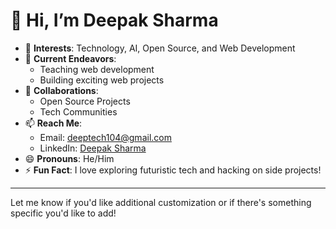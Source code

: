
# 👋 Hi, I’m Deepak Sharma  

- 👀 **Interests**: Technology, AI, Open Source, and Web Development  
- 🌱 **Current Endeavors**:  
  - Teaching web development  
  - Building exciting web projects  
- 💞️ **Collaborations**:  
  - Open Source Projects  
  - Tech Communities  
- 📫 **Reach Me**:  
  - Email: [deeptech104@gmail.com](mailto:deeptech104@gmail.com)  
  - LinkedIn: [Deepak Sharma](https://www.linkedin.com/in/deepak-sharma)  
- 😄 **Pronouns**: He/Him  
- ⚡ **Fun Fact**: I love exploring futuristic tech and hacking on side projects!  

---

Let me know if you'd like additional customization or if there's something specific you'd like to add!
